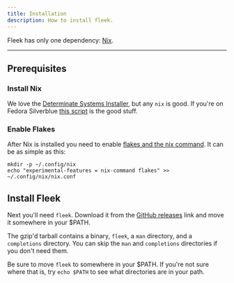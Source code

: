 ```yaml
---
title: Installation
description: How to install fleek.
---
```


Fleek has only one dependency: [Nix](https://nixos.org/).

---

## Prerequisites

### Install Nix

We love the [Determinate Systems Installer](https://zero-to-nix.com/), but any `nix` is good. If you're on Fedora Silverblue [this script](https://github.com/dnkmmr69420/nix-with-selinux/blob/main/silverblue-installer.sh) is the good stuff.

### Enable Flakes

After Nix is installed you need to enable [flakes and the nix command](https://nixos.wiki/wiki/Flakes). It can be as simple as this:

```shell
mkdir -p ~/.config/nix
echo "experimental-features = nix-command flakes" >> ~/.config/nix/nix.conf
```

## Install Fleek

Next you'll need `fleek`. Download it from the [GitHub releases](https://github.com/ublue-os/fleek/releases) link and move it somewhere in your $PATH.

The gzip'd tarball contains a binary, `fleek`, a `man` directory, and a `completions` directory. You can skip the `man` and `completions` directories if you don't need them.

Be sure to move `fleek` to somewhere in your $PATH. If you're not sure where that is, try `echo $PATH` to see what directories are in your path.
